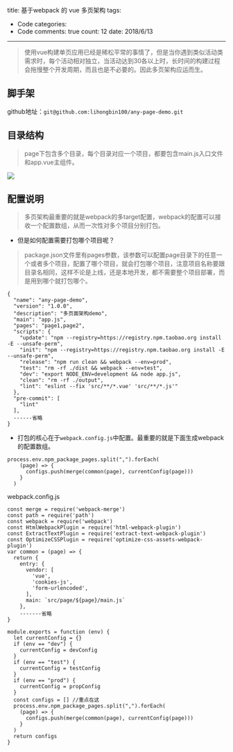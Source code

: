title: 基于webpack 的 vue 多页架构
tags: 
  - Code
categories: 
  - Code
comments: true
count: 12
date: 2018/6/13
---
  > 使用vue构建单页应用已经是稀松平常的事情了，但是当你遇到类似活动类需求时，每个活动相对独立，当活动达到30各以上时，长时间的构建过程会拖慢整个开发周期，而且也是不必要的。因此多页架构应运而生。

## 脚手架
github地址：`git@github.com:lihongbin100/any-page-demo.git`

## 目录结构
> page下包含多个目录，每个目录对应一个项目，都要包含main.js入口文件和app.vue主组件。

![](https://github.com/lihongbin100/any-page-demo/blob/master/doc/1528857278826.jpg?raw=true)

## 配置说明

> 多页架构最重要的就是webpack的多target配置，webpack的配置可以接收一个配置数组，从而一次性对多个项目分别打包。

- 但是如何配置需要打包哪个项目呢？

> package.json文件里有pages参数，该参数可以配置page目录下的任意一个或者多个项目，配置了哪个项目，就会打包哪个项目，注意项目名称要跟目录名相同，这样不论是上线，还是本地开发，都不需要整个项目部署，而是用到哪个就打包哪个。
```
{
  "name": "any-page-demo",
  "version": "1.0.0",
  "description": "多页面架构demo",
  "main": "app.js",
  "pages": "page1,page2",
  "scripts": {
    "update": "npm --registry=https://registry.npm.taobao.org install -E --unsafe-perm",
    "init": "npm --registry=https://registry.npm.taobao.org install -E --unsafe-perm",
    "release": "npm run clean && webpack --env=prod",
    "test": "rm -rf ./dist && webpack --env=test",
    "dev": "export NODE_ENV=development && node app.js",
    "clean": "rm -rf ./output",
    "lint": "eslint --fix 'src/**/*.vue' 'src/**/*.js'"
  },
  "pre-commit": [
    "lint"
  ],
  ------省略
}
```
- 打包的核心在于`webpack.config.js`中配置。最重要的就是下面生成webpack的配置数组。
```
process.env.npm_package_pages.split(",").forEach(
    (page) => {
      configs.push(merge(common(page), currentConfig(page)))
    }
  )
```

webpack.config.js
```
const merge = require('webpack-merge')
const path = require('path')
const webpack = require('webpack')
const HtmlWebpackPlugin = require('html-webpack-plugin')
const ExtractTextPlugin = require('extract-text-webpack-plugin')
const OptimizeCSSPlugin = require('optimize-css-assets-webpack-plugin')
var common = (page) => {
  return {
    entry: {
      vendor: [
        'vue',
        'cookies-js',
        'form-urlencoded',
      ],
      main: `src/page/${page}/main.js`
    },
    -------省略
}

module.exports = function (env) {
  let currentConfig = {}
  if (env == "dev") {
    currentConfig = devConfig
  }
  if (env == "test") {
    currentConfig = testConfig
  }
  if (env == "prod") {
    currentConfig = propConfig
  }
  const configs = [] //重点在这
  process.env.npm_package_pages.split(",").forEach(
    (page) => {
      configs.push(merge(common(page), currentConfig(page)))
    }
  )
  return configs
}
```
